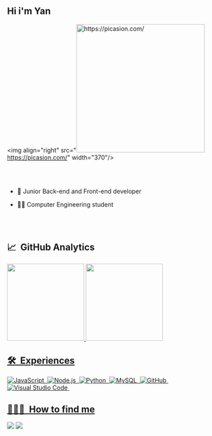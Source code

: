 ## Hi i'm Yan

<img align="right" src="<a href="https://picasion.com/"><img src="https://i.picasion.com/pic92/b8a5d0f030f9807f267764a97a71aa43.gif" width="300" height="300" border="0" alt="https://picasion.com/" /></a><br /><a href="https://picasion.com/">https://picasion.com/</a>" width="370"/>

<br><br>

- 🦝 Junior Back-end and Front-end developer

- 🧑‍💻 Computer Engineering student

<br><br> 

## 📈 &nbsp;GitHub Analytics
  <a href="https://github.com/yanmathzz">
  <img height="180em" src="https://github-readme-stats.vercel.app/api?username=yanmathzz&show_icons=true&theme=tokyonight&include_all_commits=true&count_private=true"/>
  <img height="180em" src="https://github-readme-stats.vercel.app/api/top-langs/?username=yanmathzz&layout=compact&langs_count=7&theme=tokyonight"/>  
</div>
  
## 🛠 &nbsp;Experiences
![JavaScript](https://img.shields.io/badge/-JavaScript-05122A?style=flat&logo=javascript)&nbsp;
![Node.js](https://img.shields.io/badge/-Node.js-05122A?style=flat&logo=node.js)&nbsp;
![Python](https://img.shields.io/badge/-python-05122A?style=flat&logo=python)&nbsp;
![MySQL](https://img.shields.io/badge/-MySQL-05122A?style=flat&logo=MySQL)&nbsp;
![GitHub](https://img.shields.io/badge/-GitHub-05122A?style=flat&logo=github)&nbsp;
![Visual Studio Code](https://img.shields.io/badge/-Visual%20Studio%20Code-05122A?style=flat&logo=visual-studio-code&logoColor=007ACC)&nbsp;

 ## 👨🏽‍💻 &nbsp;How to find me
<div> 
  <a href = "mailto:ymatheus706@gmail.com"><img src="https://img.shields.io/badge/-Gmail-%23333?style=for-the-badge&logo=gmail&logoColor=white" target="_blank"></a>
  <a href="https://www.linkedin.com/in/yan-matheus-361b6b235/" target="_blank"><img src="https://img.shields.io/badge/-LinkedIn-%230077B5?style=for-the-badge&logo=linkedin&logoColor=white" target="_blank"></a> 
 
</div>

